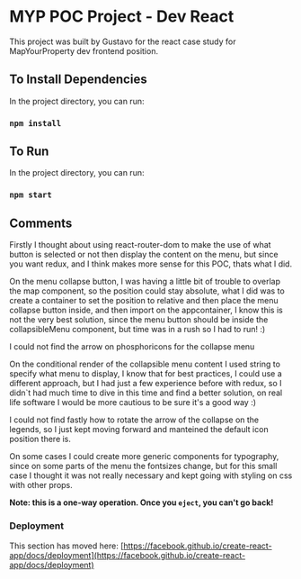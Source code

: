 # MYP POC Project - Dev React

This project was built by Gustavo for the react case study for MapYourProperty dev frontend position.

## To Install Dependencies

In the project directory, you can run:

### `npm install`

## To Run

In the project directory, you can run:

### `npm start`

## Comments

Firstly I thought about using react-router-dom to make the use of what button is selected or not then display the content on the menu, but since you want redux, and I think makes more sense for this POC, thats what I did.

On the menu collapse button, I was having a little bit of trouble to overlap the map component, so the position could stay absolute, what I did was to create a container to set the position to relative and then place the menu collapse button inside, and then import on the appcontainer, I know this is not the very best solution, since the menu button should be inside the collapsibleMenu component, but time was in a rush so I had to run! :)

I could not find the arrow on phosphoricons for the collapse menu

On the conditional render of the collapsible menu content I used string to specify what menu to display, I know that for best practices, I could use a different approach, but I had just a few experience before with redux, so I didn`t had much time to dive in this time and find a better solution, on real life software I would be more cautious to be sure it's a good way :)

I could not find fastly how to rotate the arrow of the collapse on the legends, so I just kept moving forward and manteined the default icon position there is.

On some cases I could create more generic components for typography, since on some parts of the menu the fontsizes change, but for this small case I thought it was not really necessary and kept going with styling on css with other props.

**Note: this is a one-way operation. Once you `eject`, you can't go back!**

### Deployment

This section has moved here: [https://facebook.github.io/create-react-app/docs/deployment](https://facebook.github.io/create-react-app/docs/deployment)
